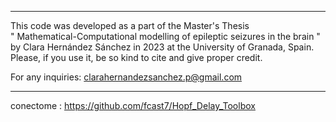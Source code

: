 ***************************************************************************************
 This code was developed as a part of the Master's Thesis                        
 " Mathematical-Computational modelling of epileptic seizures in the brain "     
 by Clara Hernández Sánchez in 2023 at the University of Granada, Spain.         
 Please, if you use it, be so kind to cite and give proper credit.               
                                                                                 
For any inquiries: clarahernandezsanchez.p@gmail.com                             
*************************************************************************************** 

conectome : https://github.com/fcast7/Hopf_Delay_Toolbox
